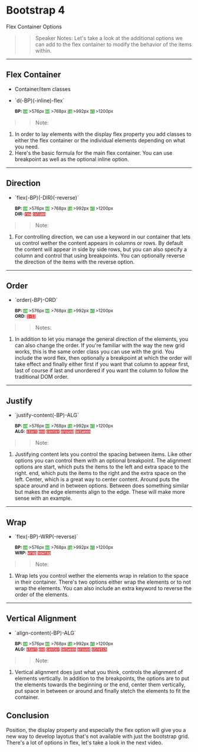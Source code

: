 <!-- .slide: data-state="title" -->
# Bootstrap 4
Flex Container Options

> > Speaker Notes:
Let's take a look at the additional options we can add to the flex container to modify the behavior of the items within.

---

<!-- .slide: data-state="hasicon" -->

## <i class="fa fa-th"></i> Flex Container

<ul>
	<li class="fragment">Container/item classes</li>
	<li class="fragment"><p contenteditable>`d(-BP)(-inline)-flex`</p>
	<small style="line-height: 120%; vertical-align: text-bottom;">
		<b>BP:</b> <code style="background:#5cb85c; color:white;">sm</code> >576px
		<code style="background:#5cb85c; color:white;">md</code> >768px
		<code style="background:#5cb85c; color:white;">lg</code> >992px
		<code style="background:#5cb85c; color:white;">xl</code> >1200px
		</small><br>
		<small style="line-height: 120%; vertical-align: text-bottom;">
	</small>
	</li>
</ul>

> > Note:
1. In order to lay elements with the display flex property you add classes to either the flex container or the individual elements depending on what you need.
2. Here's the basic formula for the main flex container. You can use breakpoint as well as the optional inline option.

---

<!-- .slide: data-state="hasicon" -->

## <i class="fa fa-th"></i> Direction

<ul>
	<li class="fragment"><p contenteditable>`flex(-BP)(-DIR)(-reverse)`</p>
		<small style="line-height: 120%; vertical-align: text-bottom;">
			<b>BP:</b> <code style="background:#5cb85c; color:white;">sm</code> >576px
			<code style="background:#5cb85c; color:white;">md</code> >768px
			<code style="background:#5cb85c; color:white;">lg</code> >992px
			<code style="background:#5cb85c; color:white;">xl</code> >1200px
		</small><br>
		<small style="line-height: 120%; vertical-align: text-bottom;">
			<b>DIR:</b> <code style="background:#D95357; color:white;">row</code>
			<code style="background:#D95357; color:white;">column</code>
		</small><br>
	</li>
</ul>

> > Note:
1. For controlling direction, we can use a keyword in our container that lets us control wether the content appears in columns or rows. By default the content will appear in side by side rows, but you can also specify a column and control that using breakpoints. You can optionally reverse the direction of the items with the reverse option.

---

<!-- .slide: data-state="hasicon" -->

## <i class="fa fa-th"></i> Order

<ul>
	<li class="fragment"><p contenteditable>`order(-BP)-ORD`</p>
	<small style="line-height: 120%; vertical-align: text-bottom;">
		<b>BP:</b> <code style="background:#5cb85c; color:white;">sm</code> >576px
		<code style="background:#5cb85c; color:white;">md</code> >768px
		<code style="background:#5cb85c; color:white;">lg</code> >992px
		<code style="background:#5cb85c; color:white;">xl</code> >1200px
		</small><br>
		<small style="line-height: 120%; vertical-align: text-bottom;">
		<b>ORD:</b> <code style="background:#D95357; color:white;">1-12</code> 	</small>
	</li>
</ul>

> > Notes:
1. In addition to let you manage the general direction of the elements, you can also change the order. If you're familiar with the way the new grid works, this is the same order class you can use with the grid. You include the word flex, then optionally a breakpoint at which the order will take effect and finally either first if you want that column to appear first, last of course if last and unordered if you want the column to follow the traditional DOM order.

---

<!-- .slide: data-state="hasicon" -->

## <i class="fa fa-th"></i> Justify

<ul>
	<li class="fragment"><p contenteditable>`justify-content(-BP)-ALG`</p>
		<small style="line-height: 120%; vertical-align: text-bottom;">
			<b>BP:</b> <code style="background:#5cb85c; color:white;">sm</code> >576px
			<code style="background:#5cb85c; color:white;">md</code> >768px
			<code style="background:#5cb85c; color:white;">lg</code> >992px
			<code style="background:#5cb85c; color:white;">xl</code> >1200px
		</small><br>
		<small style="line-height: 120%; vertical-align: text-bottom;">
			<b>ALG:</b>
			<code style="background:#D95357; color:white;">start</code>
			<code style="background:#D95357; color:white;">end</code>
			<code style="background:#D95357; color:white;">center</code>
			<code style="background:#D95357; color:white;">around</code>
			<code style="background:#D95357; color:white;">between</code>
		</small><br>
	</li>
</ul>

> > Note:
1. Justifying content lets you control the spacing between items. Like other options you can control them with an optional breakpoint. The alignment options are start, which puts the items to the left and extra space to the right. end, which puts the items to the right and the extra space on the left. Center, which is a great way to center content. Around puts the space around and in between options. Between does something similar but makes the edge elements align to the edge. These will make more sense with an example.


---

<!-- .slide: data-state="hasicon" -->

## <i class="fa fa-th"></i> Wrap

<ul>
	<li class="fragment"><p contenteditable>`flex(-BP)-WRP(-reverse)`</p>
		<small style="line-height: 120%; vertical-align: text-bottom;">
			<b>BP:</b> <code style="background:#5cb85c; color:white;">sm</code> >576px
			<code style="background:#5cb85c; color:white;">md</code> >768px
			<code style="background:#5cb85c; color:white;">lg</code> >992px
			<code style="background:#5cb85c; color:white;">xl</code> >1200px
		</small><br>
		<small style="line-height: 120%; vertical-align: text-bottom;">
			<b>WRP:</b>
			<code style="background:#D95357; color:white;">wrap</code>
			<code style="background:#D95357; color:white;">nowrap</code>
		</small><br>
	</li>
</ul>

> > Note:
1. Wrap lets you control wether the elements wrap in relation to the space in their container. There's two options either wrap the elements or to not wrap the elements. You can also include an extra keyword to reverse the order of the elements.

---

<!-- .slide: data-state="hasicon" -->

## <i class="fa fa-th"></i> Vertical Alignment

<ul>
	<li class="fragment"><p contenteditable>`align-content(-BP)-ALG`</p>
		<small style="line-height: 120%; vertical-align: text-bottom;">
			<b>BP:</b> <code style="background:#5cb85c; color:white;">sm</code> >576px
			<code style="background:#5cb85c; color:white;">md</code> >768px
			<code style="background:#5cb85c; color:white;">lg</code> >992px
			<code style="background:#5cb85c; color:white;">xl</code> >1200px
		</small><br>
		<small style="line-height: 120%; vertical-align: text-bottom;">
			<b>ALG:</b>
			<code style="background:#D95357; color:white;">start</code>
			<code style="background:#D95357; color:white;">end</code>
			<code style="background:#D95357; color:white;">center</code>
			<code style="background:#D95357; color:white;">between</code>
			<code style="background:#D95357; color:white;">around</code>
			<code style="background:#D95357; color:white;">stretch</code>
		</small><br>
	</li>
</ul>

> > Note:
1. Vertical alignment does just what you think, controls the alignment of elements vertically. In addition to the breakpoints, the options are to put the elements towards the beginning or the end, center them vertically, put space in between or around and finally stetch the elements to fit the container.

## Conclusion
Position, the display property and especially the flex option will give you a new way to develop layotus that's not available with just the bootstrap grid. There's a lot of options in flex, let's take a look in the next video.
